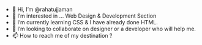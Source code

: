 - 👋 Hi, I’m @rahatujjaman
- 👀 I’m interested in ... Web Design & Development Section
- 🌱 I’m currently learning CSS & I have already done HTML.
- 💞️ I’m looking to collaborate on designer or a developer who will help me. 
- 📫 How to reach me of my destination ?

<!---
rahatujjaman/rahatujjaman is a ✨ special ✨ repository because its `README.md` (this file) appears on your GitHub profile.
You can click the Preview link to take a look at your changes.
--->

